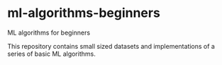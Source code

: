 # ml-algorithms-beginners

ML algorithms for beginners

This repository contains small sized datasets and implementations of a series of basic ML algorithms.
